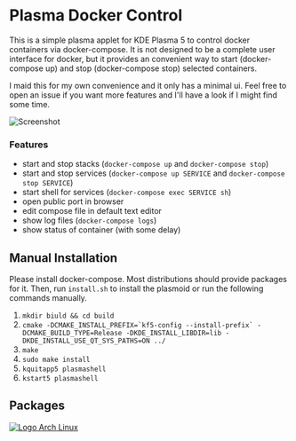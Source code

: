 # Plasma Docker Control

This is a simple plasma applet for KDE Plasma 5 to control docker containers via docker-compose. It is not designed to be a complete user interface for docker, but it provides an convenient way to start (docker-compose up) and stop (docker-compose stop) selected containers. 

I maid this for my own convenience and it only has a minimal ui. Feel free to open an issue if you want more features and I'll have a look if I might find some time.

![Screenshot](../../wiki/screenshots/ui%20v2.2.0.png)

### Features
* start and stop stacks (`docker-compose up` and `docker-compose stop`)
* start and stop services (`docker-compose up SERVICE` and `docker-compose stop SERVICE`)
* start shell for services (`docker-compose exec SERVICE sh`)
* open public port in browser
* edit compose file in default text editor
* show log files (`docker-compose logs`)
* show status of container (with some delay)

## Manual Installation

Please install docker-compose. Most distributions should provide packages for it. Then, run `install.sh` to install the plasmoid or run the following commands manually.

1. `mkdir biuld && cd build`
2. ```cmake -DCMAKE_INSTALL_PREFIX=`kf5-config --install-prefix` -DCMAKE_BUILD_TYPE=Release -DKDE_INSTALL_LIBDIR=lib -DKDE_INSTALL_USE_QT_SYS_PATHS=ON ../```
3. `make`
4. `sudo make install`
5. `kquitapp5 plasmashell`
6. `kstart5 plasmashell`

## Packages

[![Logo Arch Linux](../../wiki/logos/arch_linux.png)](https://aur.archlinux.org/packages/plasma5-applets-docker/)
